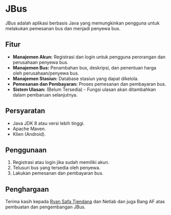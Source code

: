 # JBus

JBus adalah aplikasi berbasis Java yang memungkinkan pengguna untuk melakukan pemesanan bus dan menjadi penyewa bus.

## Fitur

- **Manajemen Akun:** Registrasi dan login untuk pengguna perorangan dan perusahaan penyewa bus.
- **Manajemen Bus:** Penambahan bus, deskripsi, dan penentuan harga oleh perusahaan/penyewa bus.
- **Manajemen Stasiun:** Database stasiun yang dapat dikelola.
- **Pemesanan dan Pembayaran:** Proses pemesanan dan pembayaran bus.
- **Sistem Ulasan:** (Belum Tersedia) - Fungsi ulasan akan ditambahkan dalam pembaruan selanjutnya.

## Persyaratan

- Java JDK 8 atau versi lebih tinggi.
- Apache Maven.
- Klien (Android).

## Penggunaan

1. Registrasi atau login jika sudah memiliki akun.
2. Telusuri bus yang tersedia oleh penyewa.
3. Lakukan pemesanan dan pembayaran bus.

## Penghargaan

Terima kasih kepada [Ryan Safa Tjendana](https://github.com/ryansatj) dan Netlab dan juga Bang AF atas pembuatan dan pengembangan JBus. 
